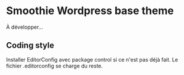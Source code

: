 # Smoothie Wordpress base theme

À développer…

## Coding style

Installer EditorConfig avec package control si ce n'est pas déjà fait. Le fichier .editorconfig se charge du reste.
